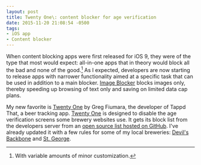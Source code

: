 ```yaml
---
layout: post
title: Twenty One\: content blocker for age verification 
date: 2015-11-20 21:08:54 -0500
tags: 
- iOS app
- Content blocker
---
```


When content blocking apps were first released for iOS 9, they were of the type that most would expect: all-in-one apps that in theory would block all the bad and none of the good.[^151115061519] As I expected, developers are now starting to release apps with narrower functionality aimed at a specific task that can be used in addition to a main blocker. [Image Blocker](https://itunes.apple.com/us/app/image-blocker-browse-web-faster/id1031388281?mt=8&uo=4&at=11l4RT) blocks images only, thereby speeding up browsing of text only and saving on limited data cap plans. 

My new favorite is [Twenty One](https://itunes.apple.com/us/app/twenty-one-block-age-gates/id1059178930?ls=1&mt=8&at=10l73r) by Greg Fiumara, the developer of Tappd That, a beer tracking app. [Twenty One](https://itunes.apple.com/us/app/twenty-one-block-age-gates/id1059178930?ls=1&mt=8&at=10l73r) is designed to disable the age verification screens some brewery websites use. It gets its block list from the developers server from an [open source list hosted on GitHub](https://github.com/gfiumara/TwentyOne). I've already updated it with a few rules for some of my local breweries: [Devil's Backbone](http://dbbrewingcompany.com/) and [St. George](http://www.stgbeer.com). 

[^151115061519]: With variable amounts of minor customization. 